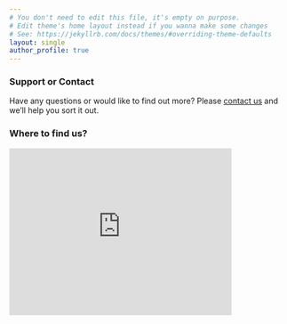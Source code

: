 ```yaml
---
# You don't need to edit this file, it's empty on purpose.
# Edit theme's home layout instead if you wanna make some changes
# See: https://jekyllrb.com/docs/themes/#overriding-theme-defaults
layout: single
author_profile: true
---
```

### Support or Contact
Have any questions or would like to find out more? Please [contact us](mailto:banbridge@coderdojo.com) and we’ll help you sort it out.

### Where to find us?

<iframe src="https://www.google.com/maps/embed?pb=!1m18!1m12!1m3!1d2325.3081807500807!2d-6.294789683653023!3d54.351534980201954!2m3!1f0!2f0!3f0!3m2!1i1024!2i768!4f13.1!3m3!1m2!1s0x4860e6a40e1c81e9%3A0x1f925154dbc8f505!2sBanbridge+Enterprise+Centre!5e0!3m2!1sen!2suk!4v1505063109292" width="400" height="300" frameborder="0" style="border:0" allowfullscreen></iframe>
